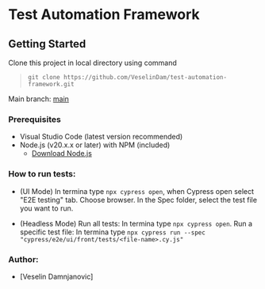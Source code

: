 # Test Automation Framework

## Getting Started

Clone this project in local directory using command

> `git clone https://github.com/VeselinDam/test-automation-framework.git`

Main branch: [main](https://github.com/VeselinDam/test-automation-framework)

### Prerequisites

- Visual Studio Code (latest version recommended)
- Node.js (v20.x.x or later) with NPM (included)
  - [Download Node.js](https://nodejs.org)

### How to run tests:

- (UI Mode)
  In termina type `npx cypress open`, when Cypress open select "E2E testing" tab.
  Choose browser.
  In the Spec folder, select the test file you want to run.

- (Headless Mode)
  Run all tests:
  In termina type `npx cypress open`.
  Run a specific test file:
  In termina type `npx cypress run --spec "cypress/e2e/ui/front/tests/<file-name>.cy.js"`

### Author:

- [Veselin Damnjanovic]
